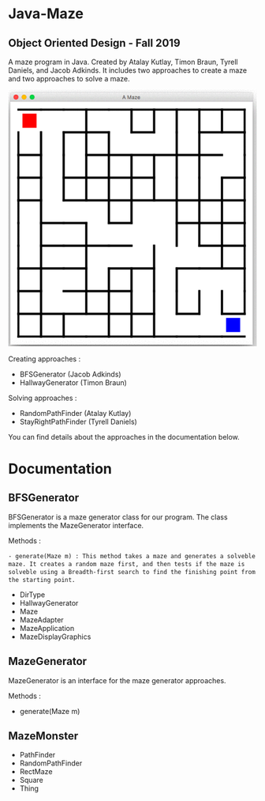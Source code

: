 # Java-Maze
## Object Oriented Design - Fall 2019

A maze program in Java. Created by Atalay Kutlay, Timon Braun, Tyrell Daniels, and Jacob Adkinds. It includes two approaches to create a maze and two approaches to solve a maze. 

![Screenshot](assets/javamaze.gif)

Creating approaches :
- BFSGenerator (Jacob Adkinds)
- HallwayGenerator (Timon Braun)


Solving approaches :
- RandomPathFinder (Atalay Kutlay)
- StayRightPathFinder (Tyrell Daniels)
	
You can find details about the approaches in the documentation below.




# Documentation

## BFSGenerator

BFSGenerator is a maze generator class for our program. The class implements the MazeGenerator interface. 

Methods :

	- generate(Maze m) : This method takes a maze and generates a solveble maze. It creates a random maze first, and then tests if the maze is solveble using a Breadth-first search to find the finishing point from the starting point.

- DirType
- HallwayGenerator
- Maze
- MazeAdapter
- MazeApplication
- MazeDisplayGraphics

## MazeGenerator

MazeGenerator is an interface for the maze generator approaches.

Methods : 

- generate(Maze m)

## MazeMonster
- PathFinder
- RandomPathFinder
- RectMaze
- Square
- Thing
